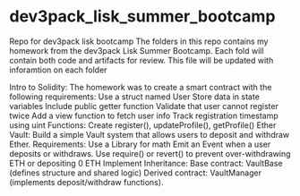 # dev3pack_lisk_summer_bootcamp
Repo for dev3pack lisk bootcamp
The folders in this repo contains my homework from the dev3pack Lisk Summer Bootcamp. Each fold will contain both code and artifacts for review. This file will be updated with inforamtion on each folder

Intro to Solidity: The homework was to create a smart contract with the following requirements: Use a struct named User Store data in state variables Include public getter function Validate that user cannot register twice Add a view function to fetch user info Track registration timestamp using uint Functions: Create register(), updateProfile(), getProfile()
Ether Vault: Build a simple Vault system that allows users to deposit and withdraw Ether. Requirements: Use a Library for math Emit an Event when a user deposits or withdraws. Use require() or revert() to prevent over-withdrawing ETH or depositing 0 ETH Implement Inheritance: Base contract: VaultBase (defines structure and shared logic) Derived contract: VaultManager (implements deposit/withdraw functions).